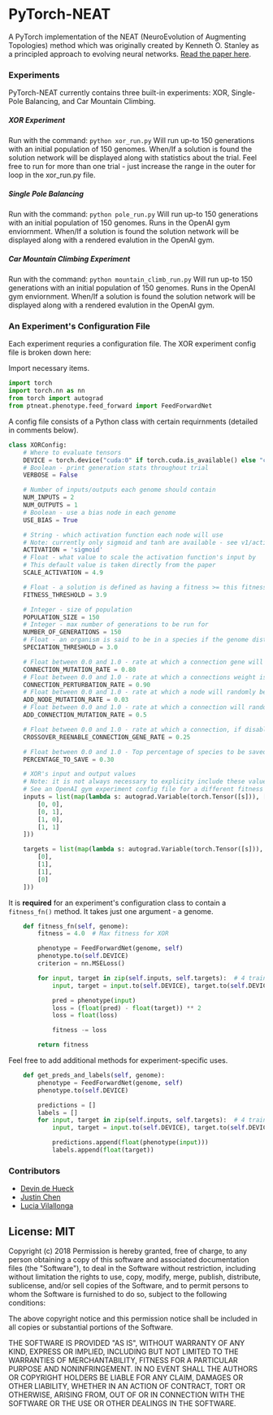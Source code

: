 # PyTorch-NEAT
A PyTorch implementation of the NEAT (NeuroEvolution of Augmenting Topologies) method which was originally created by Kenneth O. Stanley as a principled approach to evolving neural networks. [Read the paper here](http://nn.cs.utexas.edu/downloads/papers/stanley.ec02.pdf).

### Experiments
PyTorch-NEAT currently contains three built-in experiments: XOR, Single-Pole Balancing, and Car Mountain Climbing.

##### XOR Experiment
Run with the command: ```python xor_run.py```
Will run up-to 150 generations with an initial population of 150 genomes. When/If a solution is found the solution network will be displayed along with statistics about the trial. Feel free to run for more than one trial - just increase the range in the outer for loop in the xor_run.py file.

##### Single Pole Balancing
Run with the command: ```python pole_run.py```
Will run up-to 150 generations with an initial population of 150 genomes. Runs in the OpenAI gym enviornment. When/If a solution is found the solution network will be displayed along with a rendered evalution in the OpenAI gym.

##### Car Mountain Climbing Experiment
Run with the command: ```python mountain_climb_run.py```
Will run up-to 150 generations with an initial population of 150 genomes. Runs in the OpenAI gym enviornment. When/If a solution is found the solution network will be displayed along with a rendered evalution in the OpenAI gym.
### An Experiment's Configuration File
Each experiment requries a configuration file. The XOR experiment config file is broken down here:

Import necessary items.
```python
import torch
import torch.nn as nn
from torch import autograd
from ptneat.phenotype.feed_forward import FeedForwardNet
```

A config file consists of a Python class with certain requirnments (detailed in comments below).
```python
class XORConfig:
    # Where to evaluate tensors
    DEVICE = torch.device("cuda:0" if torch.cuda.is_available() else "cpu")
    # Boolean - print generation stats throughout trial
    VERBOSE = False

    # Number of inputs/outputs each genome should contain
    NUM_INPUTS = 2
    NUM_OUTPUTS = 1
    # Boolean - use a bias node in each genome
    USE_BIAS = True

    # String - which activation function each node will use
    # Note: currently only sigmoid and tanh are available - see v1/activations.py for functions
    ACTIVATION = 'sigmoid'
    # Float - what value to scale the activation function's input by
    # This default value is taken directly from the paper
    SCALE_ACTIVATION = 4.9

    # Float - a solution is defined as having a fitness >= this fitness threshold
    FITNESS_THRESHOLD = 3.9

    # Integer - size of population
    POPULATION_SIZE = 150
    # Integer - max number of generations to be run for
    NUMBER_OF_GENERATIONS = 150
    # Float - an organism is said to be in a species if the genome distance to the model genome of a species is <= this speciation threshold
    SPECIATION_THRESHOLD = 3.0

    # Float between 0.0 and 1.0 - rate at which a connection gene will be mutated
    CONNECTION_MUTATION_RATE = 0.80
    # Float between 0.0 and 1.0 - rate at which a connections weight is perturbed (if connection is to be mutated)
    CONNECTION_PERTURBATION_RATE = 0.90
    # Float between 0.0 and 1.0 - rate at which a node will randomly be added to a genome
    ADD_NODE_MUTATION_RATE = 0.03
    # Float between 0.0 and 1.0 - rate at which a connection will randomly be added to a genome
    ADD_CONNECTION_MUTATION_RATE = 0.5

    # Float between 0.0 and 1.0 - rate at which a connection, if disabled, will be re-enabled
    CROSSOVER_REENABLE_CONNECTION_GENE_RATE = 0.25

    # Float between 0.0 and 1.0 - Top percentage of species to be saved before mating
    PERCENTAGE_TO_SAVE = 0.30

    # XOR's input and output values
    # Note: it is not always necessary to explicity include these values. Depends on the fitness evaluation.
    # See an OpenAI gym experiment config file for a different fitness evaluation example.
    inputs = list(map(lambda s: autograd.Variable(torch.Tensor([s])), [
        [0, 0],
        [0, 1],
        [1, 0],
        [1, 1]
    ]))

    targets = list(map(lambda s: autograd.Variable(torch.Tensor([s])), [
        [0],
        [1],
        [1],
        [0]
    ]))
```

It is **required** for an experiment's configuration class to contain a ```fitness_fn()``` method. It takes just one argument - a genome.

```python
    def fitness_fn(self, genome):
        fitness = 4.0  # Max fitness for XOR

        phenotype = FeedForwardNet(genome, self)
        phenotype.to(self.DEVICE)
        criterion = nn.MSELoss()

        for input, target in zip(self.inputs, self.targets):  # 4 training examples
            input, target = input.to(self.DEVICE), target.to(self.DEVICE)

            pred = phenotype(input)
            loss = (float(pred) - float(target)) ** 2
            loss = float(loss)

            fitness -= loss

        return fitness
```
Feel free to add additional methods for experiment-specific uses.
```python
    def get_preds_and_labels(self, genome):
        phenotype = FeedForwardNet(genome, self)
        phenotype.to(self.DEVICE)

        predictions = []
        labels = []
        for input, target in zip(self.inputs, self.targets):  # 4 training examples
            input, target = input.to(self.DEVICE), target.to(self.DEVICE)

            predictions.append(float(phenotype(input)))
            labels.append(float(target))
```
### Contributors
* [Devin de Hueck](https://ddehueck.github.io/)
* [Justin Chen](https://github.com/ch3njust1n)
* [Lucia Vilallonga](https://github.com/ghostpress)

## License: MIT

Copyright (c) 2018
Permission is hereby granted, free of charge, to any person obtaining a copy
of this software and associated documentation files (the "Software"), to deal
in the Software without restriction, including without limitation the rights
to use, copy, modify, merge, publish, distribute, sublicense, and/or sell
copies of the Software, and to permit persons to whom the Software is
furnished to do so, subject to the following conditions:

The above copyright notice and this permission notice shall be included in all
copies or substantial portions of the Software.

THE SOFTWARE IS PROVIDED "AS IS", WITHOUT WARRANTY OF ANY KIND, EXPRESS OR
IMPLIED, INCLUDING BUT NOT LIMITED TO THE WARRANTIES OF MERCHANTABILITY,
FITNESS FOR A PARTICULAR PURPOSE AND NONINFRINGEMENT. IN NO EVENT SHALL THE
AUTHORS OR COPYRIGHT HOLDERS BE LIABLE FOR ANY CLAIM, DAMAGES OR OTHER
LIABILITY, WHETHER IN AN ACTION OF CONTRACT, TORT OR OTHERWISE, ARISING FROM,
OUT OF OR IN CONNECTION WITH THE SOFTWARE OR THE USE OR OTHER DEALINGS IN THE
SOFTWARE.
